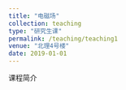 ```yaml
---
title: "电磁场"
collection: teaching
type: "研究生课"
permalink: /teaching/teaching1
venue: "北理4号楼"
date: 2019-01-01
---
```


课程简介
